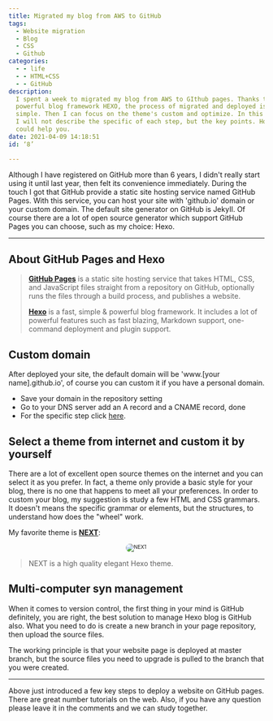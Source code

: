 ```yaml
---
title: Migrated my blog from AWS to GitHub
tags:
  - Website migration
  - Blog
  - CSS
  - Github
categories:
  - - life
  - - HTML+CSS
  - - GitHub
description:
  I spent a week to migrated my blog from AWS to GIthub pages. Thanks to the
  powerful blog framework HEXO, the process of migrated and deployed is very
  simple. Then I can focus on the theme's custom and optimize. In this article,
  I will not describe the specific of each step, but the key points. Hope it
  could help you.
date: 2021-04-09 14:18:51
id: ‘8’

---
```


<style>
  .box {width:60%; text-align:center; font-size:10px; margin:0 auto;}
  .box img {border-radius: 10px;}
</style>

Although I have registered on GitHub more than 6 years, I didn't really start using it until last year, then felt its convenience immediately. During the touch I got that GitHub provide a static site hosting service named GitHub Pages. With this service, you can host your site with 'github.io' domain or your custom domain.
The default site generator on GitHub is JekyII. Of course there are a lot of open source generator which support GitHub Pages you can choose, such as my choice: Hexo.

---

## About GitHub Pages and Hexo

>**[GitHub Pages](https://docs.github.com/en/github/working-with-github-pages/about-github-pages)** is a static site hosting service that takes HTML, CSS, and JavaScript files straight from a repository on GitHub, optionally runs the files through a build process, and publishes a website.
>
>**[Hexo](https://hexo.io/)** is a fast, simple & powerful blog framework. It includes a lot of powerful features such as fast blazing, Markdown support, one-command deployment and plugin support.

## Custom domain

After deployed your site, the default domain will be 'www.[your name].github.io', of course you can custom it if you have a personal domain.

- Save your domain in the repository setting
- Go to your DNS server add an A record and a CNAME record, done
- For the specific step click [here](https://docs.github.com/en/pages/configuring-a-custom-domain-for-your-github-pages-site/about-custom-domains-and-github-pages).

## Select a theme from internet and custom it by yourself

There are a lot of excellent open source themes on the internet and you can select it as you prefer. In fact, a theme only provide a basic style for your blog, there is no one that happens to meet all your preferences. In order to custom your blog, my suggestion is study a few HTML and CSS grammars. It doesn't means the specific grammar or elements, but the structures, to understand how does the "wheel" work.

My favorite theme is **[NEXT](https://github.com/theme-next/hexo-theme-next)**:

<div class="box">
  <img src="https://user-images.githubusercontent.com/16272760/63487983-da41b080-c4df-11e9-951c-64883a8a5e9b.png" alt="NEXT" />
</div>

>NEXT is a high quality elegant Hexo theme.

## Multi-computer syn management

When it comes to version control, the first thing in your mind is GitHub definitely, you are right, the best solution to manage Hexo blog is GitHub also. What you need to do is create a new branch in your page repository, then upload the source files.

The working principle is that your website page is deployed at master branch, but the source files you need to upgrade is pulled to the branch that you were created.

---

Above just introduced a few key steps to deploy a website on GitHub pages. There are great number tutorials on the web. Also, if you have any question please leave it in the comments and we can study together.
